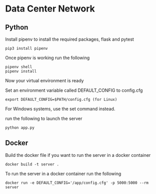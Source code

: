 # Data Center Network

## Python
Install pipenv to install the required packages, flask and pytest

    pip3 install pipenv

Once pipenv is working run the following

    pipenv shell
    pipenv install

Now your virtual environment is ready

Set an environment variable called DEFAULT_CONFIG to config.cfg

    export DEFAULT_CONFIG=$PATH/config.cfg (for Linux)

For Windows systems, use the set command instead.

run the following to launch the server

    python app.py

## Docker
Build the docker file if you want to run the server in a docker container

    docker build -t server .

To run the server in a docker container run the following

    docker run -e DEFAULT_CONFIG='/app/config.cfg' -p 5000:5000 --rm server

